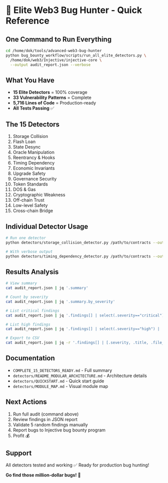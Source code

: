# 🚀 Elite Web3 Bug Hunter - Quick Reference

## One Command to Run Everything

```bash
cd /home/dok/tools/advanced-web3-bug-hunter
python bug_bounty_workflow/scripts/run_all_elite_detectors.py \
  /home/dok/web3/Injective/injective-core \
  --output audit_report.json --verbose
```

## What You Have

- **15 Elite Detectors** = 100% coverage
- **33 Vulnerability Patterns** = Complete
- **5,716 Lines of Code** = Production-ready
- **All Tests Passing** ✅

## The 15 Detectors

1. Storage Collision
2. Flash Loan
3. State Desync
4. Oracle Manipulation
5. Reentrancy & Hooks
6. Timing Dependency
7. Economic Invariants
8. Upgrade Safety
9. Governance Security
10. Token Standards
11. DOS & Gas
12. Cryptographic Weakness
13. Off-chain Trust
14. Low-level Safety
15. Cross-chain Bridge

## Individual Detector Usage

```bash
# Run one detector
python detectors/storage_collision_detector.py /path/to/contracts --output storage.json

# With verbose output
python detectors/timing_dependency_detector.py /path/to/contracts --output timing.json --verbose
```

## Results Analysis

```bash
# View summary
cat audit_report.json | jq '.summary'

# Count by severity
cat audit_report.json | jq '.summary.by_severity'

# List critical findings
cat audit_report.json | jq '.findings[] | select(.severity=="critical") | .title'

# List high findings
cat audit_report.json | jq '.findings[] | select(.severity=="high") | .title'

# Export to CSV
cat audit_report.json | jq -r '.findings[] | [.severity, .title, .file_path] | @csv' > findings.csv
```

## Documentation

- `COMPLETE_15_DETECTORS_READY.md` - Full summary
- `detectors/README_MODULAR_ARCHITECTURE.md` - Architecture details
- `detectors/QUICKSTART.md` - Quick start guide
- `detectors/MODULE_MAP.md` - Visual module map

## Next Actions

1. Run full audit (command above)
2. Review findings in JSON report
3. Validate 5 random findings manually
4. Report bugs to Injective bug bounty program
5. Profit 💰

## Support

All detectors tested and working ✅
Ready for production bug hunting!

**Go find those million-dollar bugs!** 🎯
